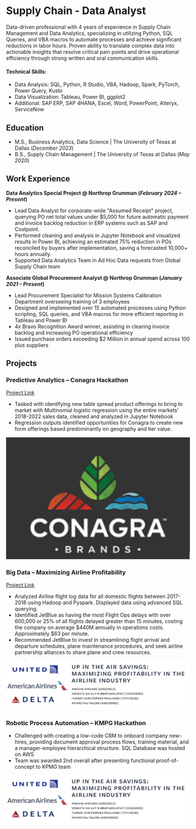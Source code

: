 

# Supply Chain - Data Analyst 

Data-driven professional with 4 years of experience in Supply Chain Management and Data Analytics, specializing in utilizing Python, SQL Queries, and VBA macros to automate processes and achieve significant reductions in labor hours. Proven ability to translate complex data into actionable insights that resolve critical pain points and drive operational efficiency through strong written and oral communication skills. 

#### Technical Skills:
 - Data Analysis: SQL, Python, R Studio, VBA, Hadoop, Spark, PyTorch, Power Query, Kusto
 - Data Visualization: Tableau, Power BI, ggplot2
 - Additional: SAP ERP, SAP 4HANA, Excel, Word, PowerPoint, Alteryx, ServiceNow


## Education						       		
- M.S., Business Analytics, Data Science	| The University of Texas at Dallas (_December 2023_)	 			        	
- B.S., Supply Chain Management | The University of Texas at Dallas (_May 2020_)

## Work Experience
**Data Analytics Special Project @ Northrop Grumman (_February 2024 – Present_)**
-	Lead Data Analyst for corporate-wide "Assumed Receipt" project, querying PO net total values under $5,000 for future automatic payment and invoice backlog reduction in ERP systems such as SAP and Costpoint.
-	Performed cleaning and analysis in Jupyter Notebook and visualized results in Power BI, achieving an estimated 75% reduction in POs reconciled by buyers after implementation, saving a forecasted 10,000+ hours annually.
-	Supported Data Analytics Team in Ad Hoc Data requests from Global Supply Chain team

**Associate Global Procurement Analyst @ Northrop Grumman (_January 2021 – Present_)**			 
-	Lead Procurement Specialist for Mission Systems Calibration Department overseeing training of 3 employees
-	Designed and implemented over 15 automated processes using Python scripting, SQL queries, and VBA macros for more efficient reporting in Tableau and Power BI
-	4x Bravo Recognition Award winner, assisting in clearing invoice backlog and increasing PO operational efficiency 
-	Issued purchase orders exceeding $2 Million in annual spend across 100 plus suppliers


## Projects
### Predictive Analytics – Conagra Hackathon 

[Project Link](Projects/BUAN6337_Group35_Project_Report_FinalReport2.docx)

-	Tasked with identifying new table spread product offerings to bring to market with Multinomial logistic regression using the entire markets’ 2018-2022 sales data, cleaned and analyzed in Jupyter Notebook
-	Regression outputs identified opportunities for Conagra to create new form offerings based predominantly on geography and tier value.


![Conagara](/assests/Predic.png)


### Big Data – Maximizing Airline Profitability 

[Project Link](Projects/Big_Data_Final_Project.pptx)

-	Analyzed Airline flight log data for all domestic flights between 2017-2018 using Hadoop and Pyspark. Displayed data using advanced SQL querying.
-	Identified JetBlue as having the most Flight Ops delays with over 600,000 or 25% of all flights delayed greater than 15 minutes, costing the company on average $440M annually in operations costs. Approximately $63 per minute.
-	Recommended JetBlue to invest in streamlining flight arrival and departure schedules, plane maintenance procedures, and seek airline partnership alliances to share plane and crew resources.

![Big Data](/assests/Big_Data.png)


### Robotic Process Automation – KMPG Hackathon 

-	Challenged with creating a low-code CRM to onboard company new-hires, providing document approval process flows, training material, and a manager-employee hierarchical structure. SQL Database was hosted on AWS 
-	Team was awarded 2nd overall after presenting functional proof-of-concept to KPMG team

![RPA](/assests/Big_Data.png)

